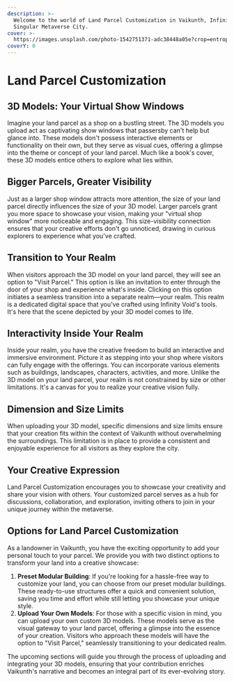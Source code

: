 ```yaml
---
description: >-
  Welcome to the world of Land Parcel Customization in Vaikunth, Infinity Void's
  Singular Metaverse City.
cover: >-
  https://images.unsplash.com/photo-1542751371-adc38448a05e?crop=entropy&cs=tinysrgb&fm=jpg&ixid=MnwxOTcwMjR8MHwxfHNlYXJjaHwzfHxnYW1pbmd8ZW58MHx8fHwxNjYzOTI1MzI5&ixlib=rb-1.2.1&q=80
coverY: 0
---
```


# Land Parcel Customization

## **3D Models: Your Virtual Show Windows**

Imagine your land parcel as a shop on a bustling street. The 3D models you upload act as captivating show windows that passersby can't help but glance into. These models don't possess interactive elements or functionality on their own, but they serve as visual cues, offering a glimpse into the theme or concept of your land parcel. Much like a book's cover, these 3D models entice others to explore what lies within.

## **Bigger Parcels, Greater Visibility**

Just as a larger shop window attracts more attention, the size of your land parcel directly influences the size of your 3D model. Larger parcels grant you more space to showcase your vision, making your "virtual shop window" more noticeable and engaging. This size-visibility connection ensures that your creative efforts don't go unnoticed, drawing in curious explorers to experience what you've crafted.

## **Transition to Your Realm**

When visitors approach the 3D model on your land parcel, they will see an option to "Visit Parcel." This option is like an invitation to enter through the door of your shop and experience what's inside. Clicking on this option initiates a seamless transition into a separate realm—your realm. This realm is a dedicated digital space that you've crafted using Infinity Void's tools. It's here that the scene depicted by your 3D model comes to life.

## **Interactivity Inside Your Realm**

Inside your realm, you have the creative freedom to build an interactive and immersive environment. Picture it as stepping into your shop where visitors can fully engage with the offerings. You can incorporate various elements such as buildings, landscapes, characters, activities, and more. Unlike the 3D model on your land parcel, your realm is not constrained by size or other limitations. It's a canvas for you to realize your creative vision fully.

## **Dimension and Size Limits**

When uploading your 3D model, specific dimensions and size limits ensure that your creation fits within the context of Vaikunth without overwhelming the surroundings. This limitation is in place to provide a consistent and enjoyable experience for all visitors as they explore the city.

## **Your Creative Expression**

Land Parcel Customization encourages you to showcase your creativity and share your vision with others. Your customized parcel serves as a hub for discussions, collaboration, and exploration, inviting others to join in your unique journey within the metaverse.

## **Options for Land Parcel Customization**

As a landowner in Vaikunth, you have the exciting opportunity to add your personal touch to your parcel. We provide you with two distinct options to transform your land into a creative showcase:

1. **Preset Modular Building**: If you're looking for a hassle-free way to customize your land, you can choose from our preset modular buildings. These ready-to-use structures offer a quick and convenient solution, saving you time and effort while still letting you showcase your unique style.
2. **Upload Your Own Models**: For those with a specific vision in mind, you can upload your own custom 3D models. These models serve as the visual gateway to your land parcel, offering a glimpse into the essence of your creation. Visitors who approach these models will have the option to "Visit Parcel," seamlessly transitioning to your dedicated realm.

The upcoming sections will guide you through the process of uploading and integrating your 3D models, ensuring that your contribution enriches Vaikunth's narrative and becomes an integral part of its ever-evolving story.
